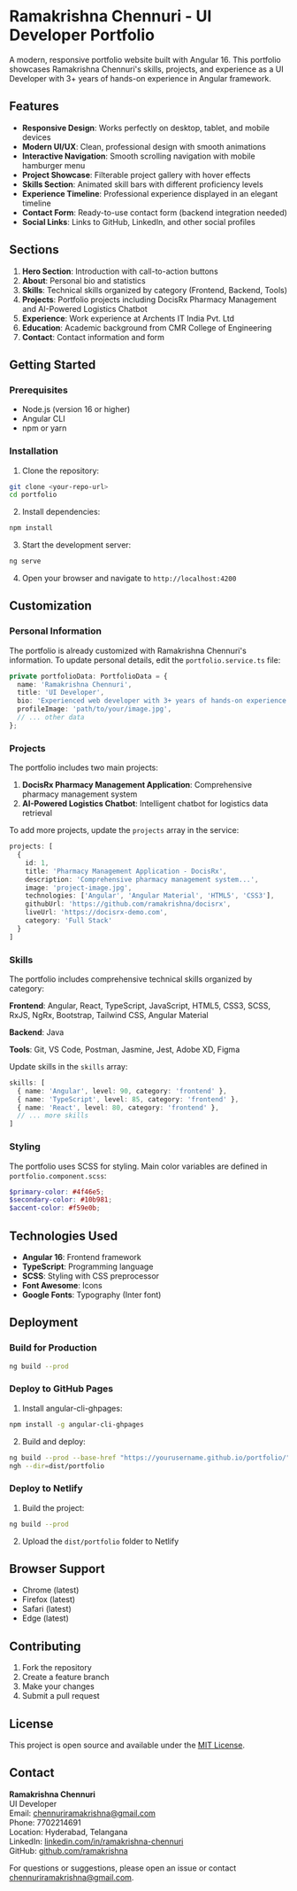 # Ramakrishna Chennuri - UI Developer Portfolio

A modern, responsive portfolio website built with Angular 16. This portfolio showcases Ramakrishna Chennuri's skills, projects, and experience as a UI Developer with 3+ years of hands-on experience in Angular framework.

## Features

- **Responsive Design**: Works perfectly on desktop, tablet, and mobile devices
- **Modern UI/UX**: Clean, professional design with smooth animations
- **Interactive Navigation**: Smooth scrolling navigation with mobile hamburger menu
- **Project Showcase**: Filterable project gallery with hover effects
- **Skills Section**: Animated skill bars with different proficiency levels
- **Experience Timeline**: Professional experience displayed in an elegant timeline
- **Contact Form**: Ready-to-use contact form (backend integration needed)
- **Social Links**: Links to GitHub, LinkedIn, and other social profiles

## Sections

1. **Hero Section**: Introduction with call-to-action buttons
2. **About**: Personal bio and statistics
3. **Skills**: Technical skills organized by category (Frontend, Backend, Tools)
4. **Projects**: Portfolio projects including DocisRx Pharmacy Management and AI-Powered Logistics Chatbot
5. **Experience**: Work experience at Archents IT India Pvt. Ltd
6. **Education**: Academic background from CMR College of Engineering
7. **Contact**: Contact information and form

## Getting Started

### Prerequisites

- Node.js (version 16 or higher)
- Angular CLI
- npm or yarn

### Installation

1. Clone the repository:
```bash
git clone <your-repo-url>
cd portfolio
```

2. Install dependencies:
```bash
npm install
```

3. Start the development server:
```bash
ng serve
```

4. Open your browser and navigate to `http://localhost:4200`

## Customization

### Personal Information

The portfolio is already customized with Ramakrishna Chennuri's information. To update personal details, edit the `portfolio.service.ts` file:

```typescript
private portfolioData: PortfolioData = {
  name: 'Ramakrishna Chennuri',
  title: 'UI Developer',
  bio: 'Experienced web developer with 3+ years of hands-on experience...',
  profileImage: 'path/to/your/image.jpg',
  // ... other data
};
```

### Projects

The portfolio includes two main projects:

1. **DocisRx Pharmacy Management Application**: Comprehensive pharmacy management system
2. **AI-Powered Logistics Chatbot**: Intelligent chatbot for logistics data retrieval

To add more projects, update the `projects` array in the service:

```typescript
projects: [
  {
    id: 1,
    title: 'Pharmacy Management Application - DocisRx',
    description: 'Comprehensive pharmacy management system...',
    image: 'project-image.jpg',
    technologies: ['Angular', 'Angular Material', 'HTML5', 'CSS3'],
    githubUrl: 'https://github.com/ramakrishna/docisrx',
    liveUrl: 'https://docisrx-demo.com',
    category: 'Full Stack'
  }
]
```

### Skills

The portfolio includes comprehensive technical skills organized by category:

**Frontend**: Angular, React, TypeScript, JavaScript, HTML5, CSS3, SCSS, RxJS, NgRx, Bootstrap, Tailwind CSS, Angular Material

**Backend**: Java

**Tools**: Git, VS Code, Postman, Jasmine, Jest, Adobe XD, Figma

Update skills in the `skills` array:

```typescript
skills: [
  { name: 'Angular', level: 90, category: 'frontend' },
  { name: 'TypeScript', level: 85, category: 'frontend' },
  { name: 'React', level: 80, category: 'frontend' },
  // ... more skills
]
```

### Styling

The portfolio uses SCSS for styling. Main color variables are defined in `portfolio.component.scss`:

```scss
$primary-color: #4f46e5;
$secondary-color: #10b981;
$accent-color: #f59e0b;
```

## Technologies Used

- **Angular 16**: Frontend framework
- **TypeScript**: Programming language
- **SCSS**: Styling with CSS preprocessor
- **Font Awesome**: Icons
- **Google Fonts**: Typography (Inter font)

## Deployment

### Build for Production

```bash
ng build --prod
```

### Deploy to GitHub Pages

1. Install angular-cli-ghpages:
```bash
npm install -g angular-cli-ghpages
```

2. Build and deploy:
```bash
ng build --prod --base-href "https://yourusername.github.io/portfolio/"
ngh --dir=dist/portfolio
```

### Deploy to Netlify

1. Build the project:
```bash
ng build --prod
```

2. Upload the `dist/portfolio` folder to Netlify

## Browser Support

- Chrome (latest)
- Firefox (latest)
- Safari (latest)
- Edge (latest)

## Contributing

1. Fork the repository
2. Create a feature branch
3. Make your changes
4. Submit a pull request

## License

This project is open source and available under the [MIT License](LICENSE).

## Contact

**Ramakrishna Chennuri**  
UI Developer  
Email: [chennuriramakrishna@gmail.com](mailto:chennuriramakrishna@gmail.com)  
Phone: 7702214691  
Location: Hyderabad, Telangana  
LinkedIn: [linkedin.com/in/ramakrishna-chennuri](https://linkedin.com/in/ramakrishna-chennuri)  
GitHub: [github.com/ramakrishna](https://github.com/ramakrishna)

For questions or suggestions, please open an issue or contact [chennuriramakrishna@gmail.com](mailto:chennuriramakrishna@gmail.com).